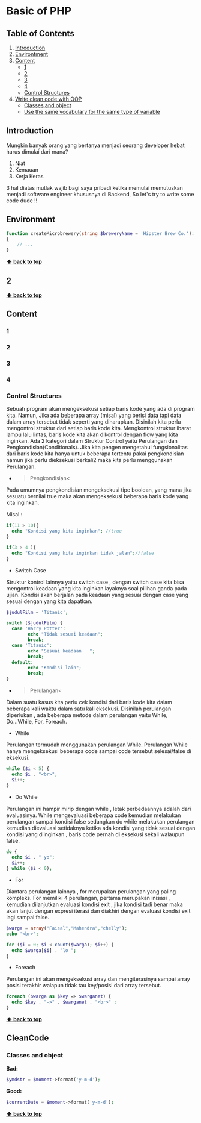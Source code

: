 ﻿# Basic of PHP

## Table of Contents

  1. [Introduction](#introduction)
  2. [Environtment](#Environment)
  3. [Content](#content)
     * [1](#1)
     * [2](#2)
     * [3](#3)
     * [4](#4)
     * [Control Structures](#control-structures)
  4. [Write clean code with OOP](#cleancode)
     * [Classes and object](#classes-and-object)
     * [Use the same vocabulary for the same type of variable](#use-the-same-vocabulary-for-the-same-type-of-variable)
     
## Introduction

Mungkin banyak orang yang bertanya menjadi seorang developer hebat harus dimulai dari mana?
1. Niat
2. Kemauan
3. Kerja Keras

3 hal diatas mutlak wajib bagi saya pribadi ketika memulai memutuskan menjadi software engineer khususnya di Backend, So let's try to write some code dude !!

## Environment

```php
function createMicrobrewery(string $breweryName = 'Hipster Brew Co.'): void
{
    // ...
}
```
**[⬆ back to top](#table-of-contents)**

## 2



**[⬆ back to top](#table-of-contents)**

## Content

### 1

### 2

### 3

### 4

### Control Structures

Sebuah program akan mengeksekusi setiap baris kode yang ada di program kita. Namun, Jika ada beberapa array (misal) yang berisi data tapi data dalam array tersebut tidak seperti yang diharapkan. Disinilah kita perlu mengontrol struktur dari setiap baris kode kita. Mengkontrol struktur ibarat lampu lalu lintas, baris kode kita akan dikontrol dengan flow yang kita inginkan. Ada 2 kategori dalam Struktur Control yaitu Perulangan dan Pengkondisian(Conditionals). Jika kita pengen mengetahui fungsionalitas dari baris kode kita hanya untuk beberapa tertentu pakai pengkondisian namun jika perlu dieksekusi berkali2 maka kita perlu menggunakan Perulangan.

- >Pengkondisian<

Pada umumnya pengkondisian mengeksekusi tipe boolean, yang mana jika sesuatu bernilai true maka akan mengeksekusi beberapa baris kode yang kita inginkan.

Misal : 

```php
if(11 > 10){
  echo "Kondisi yang kita inginkan"; //true
}

if(3 > 4 ){
  echo "Kondisi yang kita inginkan tidak jalan";//false
}

```
- Switch Case

Struktur kontrol lainnya yaitu switch case , dengan switch case kita bisa mengontrol keadaan yang kita inginkan layaknya soal pilihan ganda pada ujian. Kondisi akan berjalan pada keadaan yang sesuai dengan case yang sesuai dengan yang kita dapatkan.
```php
$judulFilm = 'Titanic';

switch ($judulFilm) {
  case 'Harry Potter':
        echo "Tidak sesuai keadaan";
        break;
  case 'Titanic':
        echo "Sesuai keadaan   ";
        break;
  default:
        echo "Kondisi lain";
        break;
}

```
- >Perulangan<

Dalam suatu kasus kita perlu cek kondisi dari baris kode kita dalam beberapa kali waktu dalam satu kali eksekusi. Disinilah perulangan diperlukan , ada beberapa metode dalam perulangan yaitu While, Do...While, For, Foreach.

  - While

  Perulangan termudah menggunakan perulangan While. Perulangan While hanya mengeksekusi beberapa code sampai code tersebut selesai/false di eksekusi.
  ```php
  while ($i < 5) {
    echo $i . "<br>";
    $i++; 
  }
  ```
  - Do While
  
  Perulangan ini hampir mirip dengan while , letak perbedaannya adalah dari evaluasinya. While mengevaluasi beberapa code kemudian melakukan perulangan sampai kondisi false sedangkan do while melakukan perulangan kemudian dievaluasi setidaknya ketika ada kondisi yang tidak sesuai dengan kondisi yang diinginkan , baris code pernah di eksekusi sekali walaupun false. 
  
  ```php
  do {
    echo $i . " yo";
    $i++;
  } while ($i < 0);

  ```
  - For
  
  Diantara perulangan lainnya , for merupakan perulangan yang paling kompleks. For memiliki 4 perulangan, pertama merupakan inisasi , kemudian dilanjutkan evaluasi kondisi exit , jika kondisi tadi benar maka akan lanjut dengan expresi iterasi dan diakhiri dengan evaluasi kondisi exit lagi sampai false.
  
  ```php
  $warga = array("Faisal","Mahendra","chelly");
  echo '<br>';

  for ($i = 0; $i < count($warga); $i++) {
    echo $warga[$i] . "lo ";
  }

  ``` 
  - Foreach
  
  Perulangan ini akan mengeksekusi array dan mengiterasinya sampai array posisi terakhir walapun tidak tau key/posisi dari array tersebut.
  ```php
  foreach ($warga as $key => $warganet) {
    echo $key . "->" . $warganet . "<br>" ;
  }  
  ```

**[⬆ back to top](#table-of-contents)**

## CleanCode

### Classes and object

**Bad:**

```php
$ymdstr = $moment->format('y-m-d');
```

**Good:**

```php
$currentDate = $moment->format('y-m-d');
```

**[⬆ back to top](#table-of-contents)**
